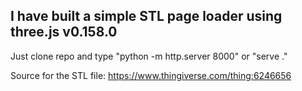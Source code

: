 ## I have built a simple STL page loader using three.js v0.158.0

Just clone repo and type "python -m http.server 8000" or "serve ."

Source for the STL file: https://www.thingiverse.com/thing:6246656